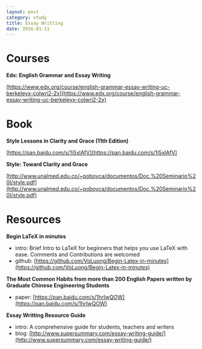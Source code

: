 ```yaml
---
layout: post
category: study
title: Essay Writting
date: 2016-01-11
---
```


# Courses

**Edx: English Grammar and Essay Writing**

[https://www.edx.org/course/english-grammar-essay-writing-uc-berkeleyx-colwri2-2x](https://www.edx.org/course/english-grammar-essay-writing-uc-berkeleyx-colwri2-2x)

# Book

**Style Lessons in Clarity and Grace (11th Edition)**

[https://pan.baidu.com/s/1i5xlAfV](https://pan.baidu.com/s/1i5xlAfV)

**Style: Toward Clarity and Grace**

[http://www.unalmed.edu.co/~poboyca/documentos/Doc.%20Seminario%20I/style.pdf](http://www.unalmed.edu.co/~poboyca/documentos/Doc.%20Seminario%20I/style.pdf)

# Resources

**Begin LaTeX in minutes**

- intro: Brief Intro to LaTeX for beginners that helps you use LaTeX with ease. Comments and Contributions are welcomed
- github: [https://github.com/VoLuong/Begin-Latex-in-minutes](https://github.com/VoLuong/Begin-Latex-in-minutes)

**The Most Common Habits from more than 200 English Papers written by Graduate Chinese Engineering Students**

- paper: [https://pan.baidu.com/s/1hrIwQOW](https://pan.baidu.com/s/1hrIwQOW)

**Essay Writting Resource Guide**

- intro: A comprehensive guide for students, teachers and writers
- blog: [http://www.supersummary.com/essay-writing-guide/](http://www.supersummary.com/essay-writing-guide/)
